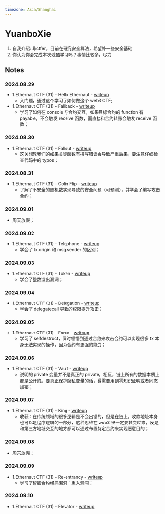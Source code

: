 ```yaml
---
timezone: Asia/Shanghai
---
```



# YuanboXie

1. 自我介绍: 非ctfer，目前在研究安全算法，希望补一些安全基础
2. 你认为你会完成本次残酷学习吗？事情比较多，尽力

## Notes

<!-- Content_START -->

### 2024.08.29

- 1.Ethernaut CTF (31) - Hello Ethernaut - [writeup](./Writeup/YuanboXie/EthernautCTF-writeup.md)
    - 入门题，通过这个学习了如何做这个 web3 CTF;
- 1.Ethernaut CTF (31) - Fallback - [writeup](./Writeup/YuanboXie/EthernautCTF-writeup.md)
    - 学习了如何在 console 与合约交互，如果目标合约的 function 有 payable，不会触发 receive 函数，而直接和合约转账会触发 receive 函数；

### 2024.08.30

- 1.Ethernaut CTF (31) - Fallout - [writeup](./Writeup/YuanboXie/EthernautCTF-writeup.md)
    - 这关想教我们的如果关键函数有拼写错误会导致严重后果，要注意仔细检查代码中的 typos；

### 2024.08.31

- 1.Ethernaut CTF (31) - Colin Flip - [writeup](./Writeup/YuanboXie/EthernautCTF-writeup.md)
    - 了解了不安全的随机数实现导致的安全问题（可预测），并学会了编写攻击合约；

### 2024.09.01

- 周天放假；

### 2024.09.02

- 1.Ethernaut CTF (31) - Telephone - [writeup](./Writeup/YuanboXie/EthernautCTF-writeup.md)
    - 学会了 tx.origin 和 msg.sender 的区别；

### 2024.09.03

- 1.Ethernaut CTF (31) - Token - [writeup](./Writeup/YuanboXie/EthernautCTF-writeup.md)
    - 学会了整数溢出漏洞；

### 2024.09.04

- 1.Ethernaut CTF (31) - Delegation - [writeup](./Writeup/YuanboXie/EthernautCTF-writeup.md)
    - 学会了 delegatecall 导致的权限提升攻击；

### 2024.09.05

- 1.Ethernaut CTF (31) - Force - [writeup](./Writeup/YuanboXie/EthernautCTF-writeup.md)
    - 学习了 selfdestruct，同时领悟到通过合约来攻击合约可以实现很多 tx 本身无法实现的操作，因为合约有更强的能力；

### 2024.09.06

- 1.Ethernaut CTF (31) - Vault - [writeup](./Writeup/YuanboXie/EthernautCTF-writeup.md)
    - 说明的 private 变量并不是真正的 private，相反，链上所有的数据本质上都是公开的。要真正保护隐私变量的话，得需要用到零知识证明或者同态加密；

### 2024.09.07

- 1.Ethernaut CTF (31) - King - [writeup](./Writeup/YuanboXie/EthernautCTF-writeup.md)
    - 收获：在传统领域的很多逻辑是不会出错的，但是在链上，收款地址本身也可以是程序逻辑的一部分，这种思维在 web3 里一定要转变过来，反是和第三方地址交互的地方都可以通过布置特定合约来实现恶意目的；

### 2024.09.08

- 周天放假；

### 2024.09.09

- 1.Ethernaut CTF (31) - Re-entrancy - [writeup](./Writeup/YuanboXie/EthernautCTF-writeup.md)
    - 学习了智能合约经典漏洞：重入漏洞；

### 2024.09.10

- 1.Ethernaut CTF (31) - Elevator - [writeup](./Writeup/YuanboXie/EthernautCTF-writeup.md)


<!-- Content_END -->